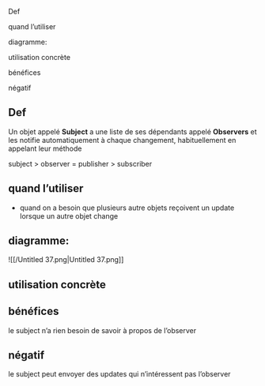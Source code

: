 Def

quand l’utiliser

diagramme:

utilisation concrète

bénéfices

négatif

## Def

Un objet appelé **Subject** a une liste de ses dépendants appelé **Observers** et les notifie automatiquement à chaque changement, habituellement en appelant leur méthode

subject > observer = publisher > subscriber

## quand l’utiliser

- quand on a besoin que plusieurs autre objets reçoivent un update lorsque un autre objet change

## diagramme:

![[/Untitled 37.png|Untitled 37.png]]

## utilisation concrète

  

  

## bénéfices

le subject n’a rien besoin de savoir à propos de l’observer

## négatif

le subject peut envoyer des updates qui n’intéressent pas l’observer